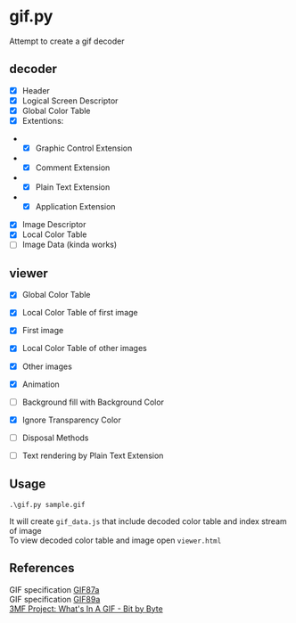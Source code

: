 # gif.py
Attempt to create a gif decoder


## decoder
- [x] Header
- [x] Logical Screen Descriptor
- [x] Global Color Table
- [x] Extentions:
- - [x] Graphic Control Extension
- - [x] Comment Extension
- - [x] Plain Text Extension
- - [x] Application Extension
- [x] Image Descriptor
- [x] Local Color Table
- [ ] Image Data (kinda works)

## viewer
- [x] Global Color Table
- [x] Local Color Table of first image
- [x] First image
- [x] Local Color Table of other images
- [x] Other images
- [x] Animation
- [ ] Background fill with Background Color
- [x] Ignore Transparency Color
- [ ] Disposal Methods
- [ ] Text rendering by Plain Text Extension


## Usage
```shell
.\gif.py sample.gif
```
It will create `gif_data.js` that include decoded color table and index stream of image  
To view decoded color table and image open `viewer.html`


## References
GIF specification [GIF87a](https://www.w3.org/Graphics/GIF/spec-gif87.txt)  
GIF specification [GIF89a](https://www.w3.org/Graphics/GIF/spec-gif89a.txt)  
[3MF Project: What's In A GIF - Bit by Byte](https://www.matthewflickinger.com/lab/whatsinagif/)